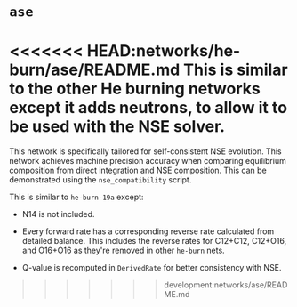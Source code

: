 # `ase`

<<<<<<< HEAD:networks/he-burn/ase/README.md
This is similar to the other He burning networks except it adds neutrons, to allow it
to be used with the NSE solver.
=======
This network is specifically tailored for self-consistent NSE evolution.
This network achieves machine precision accuracy when comparing equilibrium
composition from direct integration and NSE composition.
This can be demonstrated using the `nse_compatibility` script.

This is similar to `he-burn-19a` except:

* N14 is not included.

* Every forward rate has a corresponding reverse rate calculated from
  detailed balance. This includes the reverse rates for C12+C12,
  C12+O16, and O16+O16 as they're removed in other `he-burn` nets.

* Q-value is recomputed in `DerivedRate` for better consistency
  with NSE.
>>>>>>> development:networks/ase/README.md

